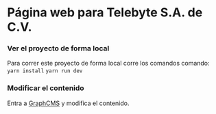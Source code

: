 # Página web para Telebyte S.A. de C.V.

### Ver el proyecto de forma local
Para correr este proyecto de forma local corre los comandos comando: 
`yarn install`
`yarn run dev`

### Modificar el contenido 
Entra a [GraphCMS](https://app.graphcms.com/) y modifica el contenido.
